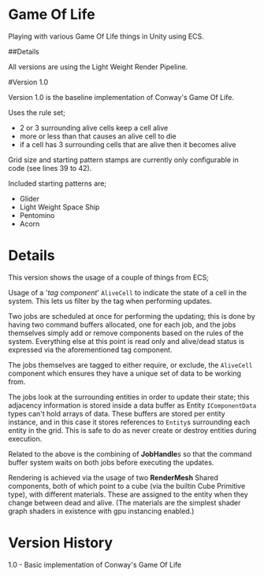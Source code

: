 Game Of Life
=============

Playing with various Game Of Life things in Unity using ECS.

##Details

All versions are using the Light Weight Render Pipeline.

#Version 1.0

Version 1.0 is the baseline implementation of Conway's Game Of Life.

Uses the rule set;
- 2 or 3 surrounding alive cells keep a cell alive
- more or less than that causes an alive cell to die
- if a cell has 3 surrounding cells that are alive then it becomes alive

Grid size and starting pattern stamps are currently only configurable in code (see lines 39 to 42).

Included starting patterns are;
- Glider
- Light Weight Space Ship
- Pentomino
- Acorn

# Details

This version shows the usage of a couple of things from ECS;

Usage of a '_tag component_' `AliveCell` to indicate the state of a cell in the system. This lets us filter by the tag when performing updates.

Two jobs are scheduled at once for performing the updating; this is done by having two command buffers allocated, one for each job, and the jobs themselves simply add or remove components based on the rules of the system. Everything else at this point is read only and alive/dead status is expressed via the aforementioned tag component.

The jobs themselves are tagged to either require, or exclude, the `AliveCell` component which ensures they have a unique set of data to be working from. 

The jobs look at the surrounding entities in order to update their state; this adjacency information is stored inside a data buffer as Entity `IComponentData` types can't hold arrays of data. These buffers are stored per entity instance, and in this case it stores references to `Entity`s surrounding each entity in the grid. This is safe to do as never create or destroy entities during execution. 

Related to the above is the combining of **JobHandle**s so that the command buffer system waits on both jobs before executing the updates.

Rendering is achieved via the usage of two **RenderMesh** Shared components, both of which point to a cube (via the builtin Cube Primitive type), with different materials. These are assigned to the entity when they change between dead and alive.
(The materials are the simplest shader graph shaders in existence with gpu instancing enabled.)


# Version History

1.0 - Basic implementation of Conway's Game Of Life  